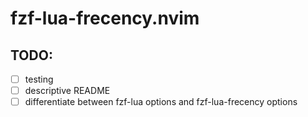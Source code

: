 # fzf-lua-frecency.nvim

## TODO:
- [ ] testing
- [ ] descriptive README
- [ ] differentiate between fzf-lua options and fzf-lua-frecency options
